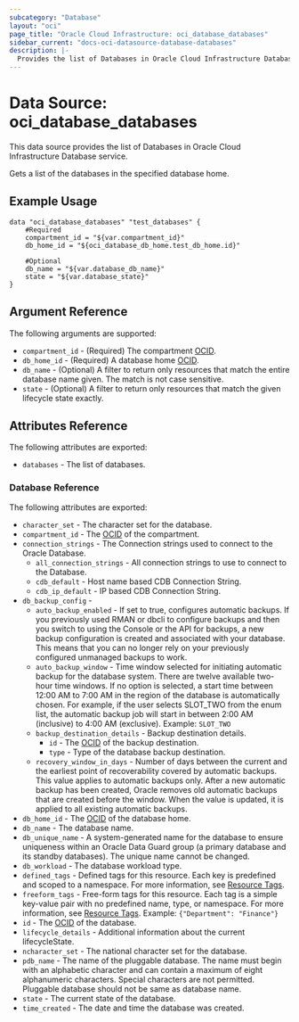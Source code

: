 ```yaml
---
subcategory: "Database"
layout: "oci"
page_title: "Oracle Cloud Infrastructure: oci_database_databases"
sidebar_current: "docs-oci-datasource-database-databases"
description: |-
  Provides the list of Databases in Oracle Cloud Infrastructure Database service
---
```


# Data Source: oci_database_databases
This data source provides the list of Databases in Oracle Cloud Infrastructure Database service.

Gets a list of the databases in the specified database home.


## Example Usage

```hcl
data "oci_database_databases" "test_databases" {
	#Required
	compartment_id = "${var.compartment_id}"
	db_home_id = "${oci_database_db_home.test_db_home.id}"

	#Optional
	db_name = "${var.database_db_name}"
	state = "${var.database_state}"
}
```

## Argument Reference

The following arguments are supported:

* `compartment_id` - (Required) The compartment [OCID](https://docs.cloud.oracle.com/iaas/Content/General/Concepts/identifiers.htm).
* `db_home_id` - (Required) A database home [OCID](https://docs.cloud.oracle.com/iaas/Content/General/Concepts/identifiers.htm).
* `db_name` - (Optional) A filter to return only resources that match the entire database name given. The match is not case sensitive.
* `state` - (Optional) A filter to return only resources that match the given lifecycle state exactly.


## Attributes Reference

The following attributes are exported:

* `databases` - The list of databases.

### Database Reference

The following attributes are exported:

* `character_set` - The character set for the database.
* `compartment_id` - The [OCID](https://docs.cloud.oracle.com/iaas/Content/General/Concepts/identifiers.htm) of the compartment.
* `connection_strings` - The Connection strings used to connect to the Oracle Database.
	* `all_connection_strings` - All connection strings to use to connect to the Database.
	* `cdb_default` - Host name based CDB Connection String.
	* `cdb_ip_default` - IP based CDB Connection String.
* `db_backup_config` - 
	* `auto_backup_enabled` - If set to true, configures automatic backups. If you previously used RMAN or dbcli to configure backups and then you switch to using the Console or the API for backups, a new backup configuration is created and associated with your database. This means that you can no longer rely on your previously configured unmanaged backups to work.
	* `auto_backup_window` - Time window selected for initiating automatic backup for the database system. There are twelve available two-hour time windows. If no option is selected, a start time between 12:00 AM to 7:00 AM in the region of the database is automatically chosen. For example, if the user selects SLOT_TWO from the enum list, the automatic backup job will start in between 2:00 AM (inclusive) to 4:00 AM (exclusive).  Example: `SLOT_TWO` 
	* `backup_destination_details` - Backup destination details.
		* `id` - The [OCID](https://docs.cloud.oracle.com/iaas/Content/General/Concepts/identifiers.htm) of the backup destination.
		* `type` - Type of the database backup destination.
	* `recovery_window_in_days` - Number of days between the current and the earliest point of recoverability covered by automatic backups. This value applies to automatic backups only. After a new automatic backup has been created, Oracle removes old automatic backups that are created before the window. When the value is updated, it is applied to all existing automatic backups. 
* `db_home_id` - The [OCID](https://docs.cloud.oracle.com/iaas/Content/General/Concepts/identifiers.htm) of the database home.
* `db_name` - The database name.
* `db_unique_name` - A system-generated name for the database to ensure uniqueness within an Oracle Data Guard group (a primary database and its standby databases). The unique name cannot be changed. 
* `db_workload` - The database workload type.
* `defined_tags` - Defined tags for this resource. Each key is predefined and scoped to a namespace. For more information, see [Resource Tags](https://docs.cloud.oracle.com/iaas/Content/General/Concepts/resourcetags.htm). 
* `freeform_tags` - Free-form tags for this resource. Each tag is a simple key-value pair with no predefined name, type, or namespace. For more information, see [Resource Tags](https://docs.cloud.oracle.com/iaas/Content/General/Concepts/resourcetags.htm).  Example: `{"Department": "Finance"}` 
* `id` - The [OCID](https://docs.cloud.oracle.com/iaas/Content/General/Concepts/identifiers.htm) of the database.
* `lifecycle_details` - Additional information about the current lifecycleState.
* `ncharacter_set` - The national character set for the database.
* `pdb_name` - The name of the pluggable database. The name must begin with an alphabetic character and can contain a maximum of eight alphanumeric characters. Special characters are not permitted. Pluggable database should not be same as database name.
* `state` - The current state of the database.
* `time_created` - The date and time the database was created.

